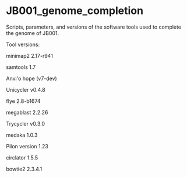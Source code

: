# JB001_genome_completion
Scripts, parameters, and versions of the software tools used to complete the genome of JB001.

Tool versions:

minimap2 2.17-r941

samtools 1.7

Anvi'o hope (v7-dev)

Unicycler v0.4.8

flye 2.8-b1674

megablast 2.2.26

Trycycler v0.3.0

medaka 1.0.3

Pilon version 1.23

circlator 1.5.5

bowtie2 2.3.4.1
